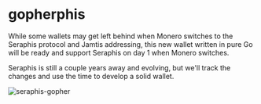# gopherphis

While some wallets may get left behind when Monero switches to the Seraphis
protocol and Jamtis addressing, this new wallet written in pure Go will be
ready and support Seraphis on day 1 when Monero switches.

Seraphis is still a couple years away and evolving, but we'll track the
changes and use the time to develop a solid wallet.

![seraphis-gopher](https://github.com/dimalinux/gopherphis/assets/787418/88618e80-7379-47f4-ba5a-d0c05742027d)
